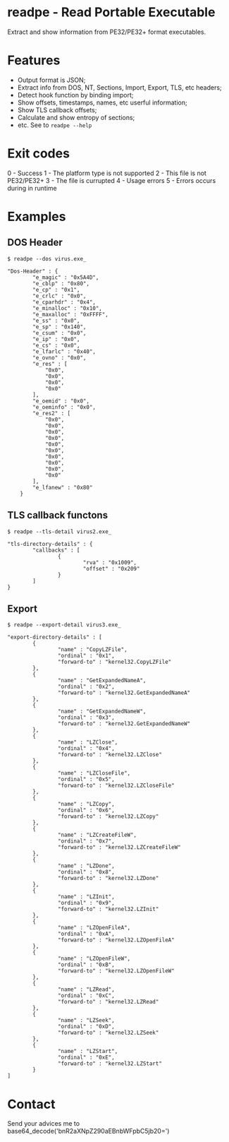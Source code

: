 readpe - Read Portable Executable
========================

Extract and show information from PE32/PE32+ format executables.

Features
========

* Output format is JSON;
* Extract info from DOS, NT, Sections, Import, Export, TLS, etc headers;
* Detect hook function by binding import;
* Show offsets, timestamps, names, etc userful information;
* Show TLS callback offsets;
* Calculate and show entropy of sections;
* etc. See to ```readpe --help```


Exit codes
==========

0 - Success
1 - The platform type is not supported
2 - This file is not PE32/PE32+ 
3 - The file is currupted
4 - Usage errors 
5 - Errors occurs during in runtime


Examples
========

DOS Header
----------

```$ readpe --dos virus.exe_```

```
"Dos-Header" : {
        "e_magic" : "0x5A4D",
        "e_cblp" : "0x80",
        "e_cp" : "0x1",
        "e_crlc" : "0x0",
        "e_cparhdr" : "0x4",
        "e_minalloc" : "0x10",
        "e_maxalloc" : "0xFFFF",
        "e_ss" : "0x0",
        "e_sp" : "0x140",
        "e_csum" : "0x0",
        "e_ip" : "0x0",
        "e_cs" : "0x0",
        "e_lfarlc" : "0x40",
        "e_ovno" : "0x0",
        "e_res" : [
            "0x0",
            "0x0",
            "0x0",
            "0x0"
        ],
        "e_oemid" : "0x0",
        "e_oeminfo" : "0x0",
        "e_res2" : [
            "0x0",
            "0x0",
            "0x0",
            "0x0",
            "0x0",
            "0x0",
            "0x0",
            "0x0",
            "0x0",
            "0x0"
        ],
        "e_lfanew" : "0x80"
    }
```

TLS callback functons
---------------------


```$ readpe --tls-detail virus2.exe_```
```
"tls-directory-details" : {
        "callbacks" : [
                {
                        "rva" : "0x1009",
                        "offset" : "0x209"
                }
        ]
}
```

Export
------

```$ readpe --export-detail virus3.exe_```
```
"export-directory-details" : [
        {
                "name" : "CopyLZFile",
                "ordinal" : "0x1",
                "forward-to" : "kernel32.CopyLZFile"
        },
        {
                "name" : "GetExpandedNameA",
                "ordinal" : "0x2",
                "forward-to" : "kernel32.GetExpandedNameA"
        },
        {
                "name" : "GetExpandedNameW",
                "ordinal" : "0x3",
                "forward-to" : "kernel32.GetExpandedNameW"
        },
        {
                "name" : "LZClose",
                "ordinal" : "0x4",
                "forward-to" : "kernel32.LZClose"
        },
        {
                "name" : "LZCloseFile",
                "ordinal" : "0x5",
                "forward-to" : "kernel32.LZCloseFile"
        },
        {
                "name" : "LZCopy",
                "ordinal" : "0x6",
                "forward-to" : "kernel32.LZCopy"
        },
        {
                "name" : "LZCreateFileW",
                "ordinal" : "0x7",
                "forward-to" : "kernel32.LZCreateFileW"
        },
        {
                "name" : "LZDone",
                "ordinal" : "0x8",
                "forward-to" : "kernel32.LZDone"
        },
        {
                "name" : "LZInit",
                "ordinal" : "0x9",
                "forward-to" : "kernel32.LZInit"
        },
        {
                "name" : "LZOpenFileA",
                "ordinal" : "0xA",
                "forward-to" : "kernel32.LZOpenFileA"
        },
        {
                "name" : "LZOpenFileW",
                "ordinal" : "0xB",
                "forward-to" : "kernel32.LZOpenFileW"
        },
        {
                "name" : "LZRead",
                "ordinal" : "0xC",
                "forward-to" : "kernel32.LZRead"
        },
        {
                "name" : "LZSeek",
                "ordinal" : "0xD",
                "forward-to" : "kernel32.LZSeek"
        },
        {
                "name" : "LZStart",
                "ordinal" : "0xE",
                "forward-to" : "kernel32.LZStart"
        }
]
```

Contact
=======

Send your advices me to base64_decode('bnR2aXNpZ290aEBnbWFpbC5jb20=')
